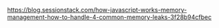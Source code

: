 https://blog.sessionstack.com/how-javascript-works-memory-management-how-to-handle-4-common-memory-leaks-3f28b94cfbec